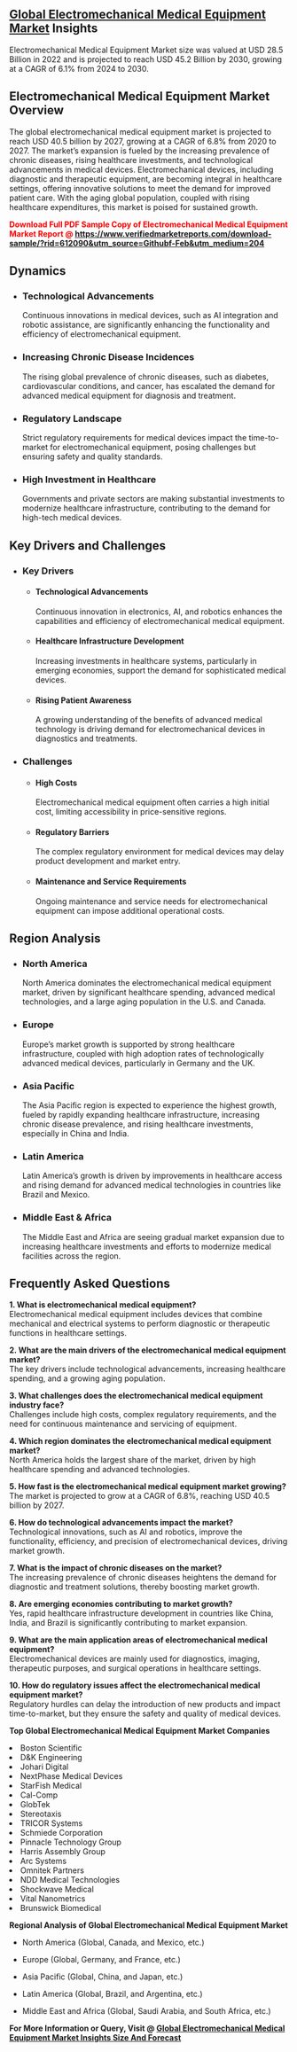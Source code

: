 <h2><a href="https://www.verifiedmarketreports.com/download-sample/?rid=612090&amp;utm_source=Githubf&amp;utm_medium=204" target="_blank">Global Electromechanical Medical Equipment Market</a> Insights</h2><p>Electromechanical Medical Equipment Market size was valued at USD 28.5 Billion in 2022 and is projected to reach USD 45.2 Billion by 2030, growing at a CAGR of 6.1% from 2024 to 2030.</p><p><h2>Electromechanical Medical Equipment Market Overview</h2> <p>The global electromechanical medical equipment market is projected to reach USD 40.5 billion by 2027, growing at a CAGR of 6.8% from 2020 to 2027. The market’s expansion is fueled by the increasing prevalence of chronic diseases, rising healthcare investments, and technological advancements in medical devices. Electromechanical devices, including diagnostic and therapeutic equipment, are becoming integral in healthcare settings, offering innovative solutions to meet the demand for improved patient care. With the aging global population, coupled with rising healthcare expenditures, this market is poised for sustained growth.</p> <p><strong><p><span class=""><span style="color: #ff0000;"><strong>Download Full PDF Sample Copy of Electromechanical Medical Equipment Market Report</strong> @ </span><a href="https://www.verifiedmarketreports.com/download-sample/?rid=612090&amp;utm_source=Githubf-Feb&amp;utm_medium=204" target="_blank">https://www.verifiedmarketreports.com/download-sample/?rid=612090&amp;utm_source=Githubf-Feb&amp;utm_medium=204</a></span></p></strong></p> <h2>Dynamics</h2> <ul> <li><h3>Technological Advancements</h3> Continuous innovations in medical devices, such as AI integration and robotic assistance, are significantly enhancing the functionality and efficiency of electromechanical equipment.</li> <li><h3>Increasing Chronic Disease Incidences</h3> The rising global prevalence of chronic diseases, such as diabetes, cardiovascular conditions, and cancer, has escalated the demand for advanced medical equipment for diagnosis and treatment.</li> <li><h3>Regulatory Landscape</h3> Strict regulatory requirements for medical devices impact the time-to-market for electromechanical equipment, posing challenges but ensuring safety and quality standards.</li> <li><h3>High Investment in Healthcare</h3> Governments and private sectors are making substantial investments to modernize healthcare infrastructure, contributing to the demand for high-tech medical devices.</li> </ul> <h2>Key Drivers and Challenges</h2> <ul> <li><h3>Key Drivers</h3> <ul> <li><h4>Technological Advancements</h4> Continuous innovation in electronics, AI, and robotics enhances the capabilities and efficiency of electromechanical medical equipment.</li> <li><h4>Healthcare Infrastructure Development</h4> Increasing investments in healthcare systems, particularly in emerging economies, support the demand for sophisticated medical devices.</li> <li><h4>Rising Patient Awareness</h4> A growing understanding of the benefits of advanced medical technology is driving demand for electromechanical devices in diagnostics and treatments.</li> </ul> </li> <li><h3>Challenges</h3> <ul> <li><h4>High Costs</h4> Electromechanical medical equipment often carries a high initial cost, limiting accessibility in price-sensitive regions.</li> <li><h4>Regulatory Barriers</h4> The complex regulatory environment for medical devices may delay product development and market entry.</li> <li><h4>Maintenance and Service Requirements</h4> Ongoing maintenance and service needs for electromechanical equipment can impose additional operational costs.</li> </ul> </li> </ul> <h2>Region Analysis</h2> <ul> <li><h3>North America</h3> North America dominates the electromechanical medical equipment market, driven by significant healthcare spending, advanced medical technologies, and a large aging population in the U.S. and Canada.</li> <li><h3>Europe</h3> Europe’s market growth is supported by strong healthcare infrastructure, coupled with high adoption rates of technologically advanced medical devices, particularly in Germany and the UK.</li> <li><h3>Asia Pacific</h3> The Asia Pacific region is expected to experience the highest growth, fueled by rapidly expanding healthcare infrastructure, increasing chronic disease prevalence, and rising healthcare investments, especially in China and India.</li> <li><h3>Latin America</h3> Latin America’s growth is driven by improvements in healthcare access and rising demand for advanced medical technologies in countries like Brazil and Mexico.</li> <li><h3>Middle East & Africa</h3> The Middle East and Africa are seeing gradual market expansion due to increasing healthcare investments and efforts to modernize medical facilities across the region.</li> </ul> <h2>Frequently Asked Questions</h2> <p><strong>1. What is electromechanical medical equipment?</strong><br>Electromechanical medical equipment includes devices that combine mechanical and electrical systems to perform diagnostic or therapeutic functions in healthcare settings.</p> <p><strong>2. What are the main drivers of the electromechanical medical equipment market?</strong><br>The key drivers include technological advancements, increasing healthcare spending, and a growing aging population.</p> <p><strong>3. What challenges does the electromechanical medical equipment industry face?</strong><br>Challenges include high costs, complex regulatory requirements, and the need for continuous maintenance and servicing of equipment.</p> <p><strong>4. Which region dominates the electromechanical medical equipment market?</strong><br>North America holds the largest share of the market, driven by high healthcare spending and advanced technologies.</p> <p><strong>5. How fast is the electromechanical medical equipment market growing?</strong><br>The market is projected to grow at a CAGR of 6.8%, reaching USD 40.5 billion by 2027.</p> <p><strong>6. How do technological advancements impact the market?</strong><br>Technological innovations, such as AI and robotics, improve the functionality, efficiency, and precision of electromechanical devices, driving market growth.</p> <p><strong>7. What is the impact of chronic diseases on the market?</strong><br>The increasing prevalence of chronic diseases heightens the demand for diagnostic and treatment solutions, thereby boosting market growth.</p> <p><strong>8. Are emerging economies contributing to market growth?</strong><br>Yes, rapid healthcare infrastructure development in countries like China, India, and Brazil is significantly contributing to market expansion.</p> <p><strong>9. What are the main application areas of electromechanical medical equipment?</strong><br>Electromechanical devices are mainly used for diagnostics, imaging, therapeutic purposes, and surgical operations in healthcare settings.</p> <p><strong>10. How do regulatory issues affect the electromechanical medical equipment market?</strong><br>Regulatory hurdles can delay the introduction of new products and impact time-to-market, but they ensure the safety and quality of medical devices.</p> </p><p><strong>Top Global Electromechanical Medical Equipment Market Companies</strong></p><div data-test-id=""><p><li>Boston Scientific</li><li> D&K Engineering</li><li> Johari Digital</li><li> NextPhase Medical Devices</li><li> StarFish Medical</li><li> Cal-Comp</li><li> GlobTek</li><li> Stereotaxis</li><li> TRICOR Systems</li><li> Schmiede Corporation</li><li> Pinnacle Technology Group</li><li> Harris Assembly Group</li><li> Arc Systems</li><li> Omnitek Partners</li><li> NDD Medical Technologies</li><li> Shockwave Medical</li><li> Vital Nanometrics</li><li> Brunswick Biomedical</li></p><div><strong>Regional Analysis of&nbsp;Global Electromechanical Medical Equipment Market</strong></div><ul><li dir="ltr"><p dir="ltr">North America&nbsp;(Global, Canada, and Mexico, etc.)</p></li><li dir="ltr"><p dir="ltr">Europe (Global, Germany, and France, etc.)</p></li><li dir="ltr"><p dir="ltr">Asia Pacific&nbsp;(Global, China, and Japan, etc.)</p></li><li dir="ltr"><p dir="ltr">Latin America&nbsp;(Global, Brazil, and Argentina, etc.)</p></li><li dir="ltr">Middle East and Africa&nbsp;(Global, Saudi Arabia, and South Africa, etc.)</li></ul><p><strong>For More Information or Query, Visit @&nbsp;</strong><strong><a href="https://www.verifiedmarketreports.com/product/electromechanical-medical-equipment-market/?utm_source=Githubf&amp;utm_medium=204" target="_blank">Global Electromechanical Medical Equipment Market Insights Size And Forecast</a></strong></p></div>
